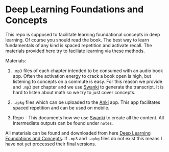 # Deep Learning Foundations and Concepts

This repo is supposed to facilitate learning foundational concepts in deep learning. Of course you should read the book. The best way to learn fundamentals of any kind is spaced repetition and activate recall. The materials provided here try to faciliate learning via these methods.

Materials:

1. `.mp3` files of each chapter intended to be consumed with an audio book app. Often the activation energy to crack a book open is high, but listening to concepts on a commute is easy. For this reason we provide and `.mp3` per chapter and we use [Swanki](https://pypi.org/project/swanki/) to generate the transcript. It is hard to listen about math so we try to just cover concepts.

2. `.apkg` files which can be uploaded to the [Anki](https://apps.ankiweb.net/) app. This app facilitates spaced repetition and can be used on mobile.

3. Repo - This documents how we use [Swanki](https://pypi.org/project/swanki/) to create all the content. All intermediate outputs can be found under `notes.`

All materials can be found and downloaded from here [Deep Learning Foundations and Concepts](https://drive.google.com/drive/folders/1oYiPqwpMX8lA9za8WGutx5XzIYwt-P5S). If `.mp3` and `.apkg` files do not exist this means I have not yet processed their final versions.
